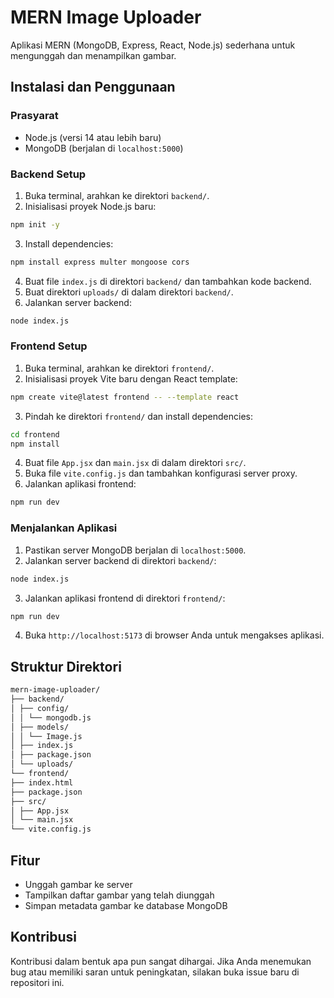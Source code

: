 # MERN Image Uploader

Aplikasi MERN (MongoDB, Express, React, Node.js) sederhana untuk mengunggah dan menampilkan gambar.

## Instalasi dan Penggunaan

### Prasyarat

- Node.js (versi 14 atau lebih baru)
- MongoDB (berjalan di `localhost:5000`)

### Backend Setup

1. Buka terminal, arahkan ke direktori `backend/`.
2. Inisialisasi proyek Node.js baru:

```bash
npm init -y
```

3. Install dependencies:

```bash
npm install express multer mongoose cors
```

4. Buat file `index.js` di direktori `backend/` dan tambahkan kode backend.
5. Buat direktori `uploads/` di dalam direktori `backend/`.
6. Jalankan server backend:

```bash
node index.js
```

### Frontend Setup

1. Buka terminal, arahkan ke direktori `frontend/`.
2. Inisialisasi proyek Vite baru dengan React template:

```bash
npm create vite@latest frontend -- --template react
```

3. Pindah ke direktori `frontend/` dan install dependencies:

```bash
cd frontend
npm install
```

4. Buat file `App.jsx` dan `main.jsx` di dalam direktori `src/`.
5. Buka file `vite.config.js` dan tambahkan konfigurasi server proxy.
6. Jalankan aplikasi frontend:

```bash
npm run dev
```

### Menjalankan Aplikasi

1. Pastikan server MongoDB berjalan di `localhost:5000`.
2. Jalankan server backend di direktori `backend/`:

```bash
node index.js
```

3. Jalankan aplikasi frontend di direktori `frontend/`:

```bash
npm run dev
```

4. Buka `http://localhost:5173` di browser Anda untuk mengakses aplikasi.

## Struktur Direktori

```bash
mern-image-uploader/
├── backend/
│ ├── config/
│ │ └── mongodb.js
│ ├── models/
│ │ └── Image.js
│ ├── index.js
│ ├── package.json
│ └── uploads/
└── frontend/
├── index.html
├── package.json
├── src/
│ ├── App.jsx
│ └── main.jsx
└── vite.config.js
```

## Fitur

- Unggah gambar ke server
- Tampilkan daftar gambar yang telah diunggah
- Simpan metadata gambar ke database MongoDB

## Kontribusi

Kontribusi dalam bentuk apa pun sangat dihargai. Jika Anda menemukan bug atau memiliki saran untuk peningkatan, silakan buka issue baru di repositori ini.
